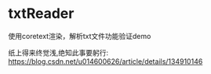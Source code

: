 # txtReader
使用coretext渲染，解析txt文件功能验证demo

纸上得来终觉浅,绝知此事要躬行:
https://blog.csdn.net/u014600626/article/details/134910146
